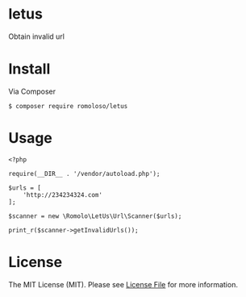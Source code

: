 # letus

Obtain invalid url 

# Install

Via Composer 
```
$ composer require romoloso/letus
```

# Usage

```
<?php

require(__DIR__ . '/vendor/autoload.php');

$urls = [
	'http://234234324.com'
];

$scanner = new \Romolo\LetUs\Url\Scanner($urls);

print_r($scanner->getInvalidUrls());
```

# License
The MIT License (MIT). Please see [License File](https://github.com/Romoloso/letus/blob/master/LICENSE) for more information.
